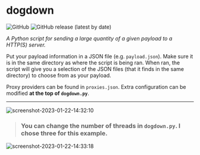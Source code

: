 # dogdown

![GitHub](https://img.shields.io/github/license/jibstack64/dogdown) ![GitHub release (latest by date)](https://img.shields.io/github/v/release/jibstack64/dogdown)

*A Python script for sending a large quantity of a given payload to a HTTP(S) server.*

Put your payload information in a JSON file (e.g. `payload.json`). Make sure it is in the same directory as where the script is being ran. When ran, the script will give you a selection of the JSON files (that it finds in the same directory) to choose from as your payload.

Proxy providers can be found in `proxies.json`. Extra configuration can be modified **at the top of `dogdown.py`**.

---

![screenshot-2023-01-22-14:32:10](https://user-images.githubusercontent.com/107510599/213921558-9ea1f459-d5b8-4f57-a391-03ff9b53b33e.png)
> ### You can change the number of threads in `dogdown.py`. I chose three for this example.

![screenshot-2023-01-22-14:33:18](https://user-images.githubusercontent.com/107510599/213921565-8f4f9e86-f4e0-4893-89c9-d66e6d1ee78d.png)
